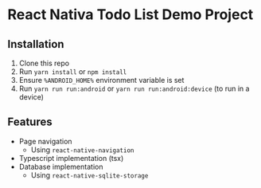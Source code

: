 # React Nativa Todo List Demo Project

## Installation

1. Clone this repo
2. Run `yarn install` or `npm install`
3. Ensure `%ANDROID_HOME%` environment variable is set
4. Run `yarn run run:android` or `yarn run run:android:device` (to run in a device)

## Features

- Page navigation
  - Using `react-native-navigation`
- Typescript implementation (tsx)
- Database implementation
  - Using `react-native-sqlite-storage`